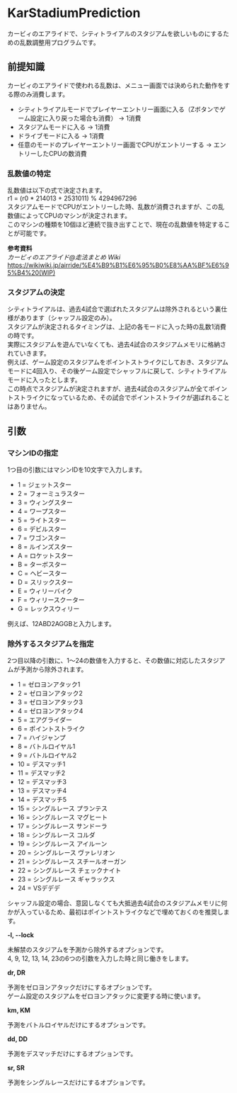 # KarStadiumPrediction
カービィのエアライドで、シティトライアルのスタジアムを欲しいものにするための乱数調整用プログラムです。
## 前提知識
カービィのエアライドで使われる乱数は、メニュー画面では決められた動作をする際のみ消費します。
* シティトライアルモードでプレイヤーエントリー画面に入る（Zボタンでゲーム設定に入り戻った場合も消費） → 1消費
* スタジアムモードに入る → 1消費
* ドライブモードに入る → 1消費
* 任意のモードのプレイヤーエントリー画面でCPUがエントリーする → エントリーしたCPUの数消費
### 乱数値の特定
乱数値は以下の式で決定されます。  
r1 = (r0 * 214013 + 2531011) % 4294967296  
スタジアムモードでCPUがエントリーした時、乱数が消費されますが、この乱数値によってCPUのマシンが決定されます。  
このマシンの種類を10個ほど連続で抜き出すことで、現在の乱数値を特定することが可能です。

**参考資料**  
*カービィのエアライド@走法まとめ Wiki* https://wikiwiki.jp/airride/%E4%B9%B1%E6%95%B0%E8%AA%BF%E6%95%B4%20(WIP)
### スタジアムの決定
シティトライアルは、過去4試合で選ばれたスタジアムは除外されるという裏仕様があります（シャッフル設定のみ）。  
スタジアムが決定されるタイミングは、上記の各モードに入った時の乱数1消費の時です。  
実際にスタジアムを遊んでいなくても、過去4試合のスタジアムメモリに格納されていきます。  
例えば、ゲーム設定のスタジアムをポイントストライクにしておき、スタジアムモードに4回入り、その後ゲーム設定でシャッフルに戻して、シティトライアルモードに入ったとします。  
この時点でスタジアムが決定されますが、過去4試合のスタジアムが全てポイントストライクになっているため、その試合でポイントストライクが選ばれることはありません。
## 引数
### マシンIDの指定
1つ目の引数にはマシンIDを10文字で入力します。
* 1 = ジェットスター
* 2 = フォーミュラスター
* 3 = ウィングスター
* 4 = ワープスター
* 5 = ライトスター
* 6 = デビルスター
* 7 = ワゴンスター
* 8 = ルインズスター
* A = ロケットスター
* B = ターボスター
* C = ヘビースター
* D = スリックスター
* E = ウィリーバイク
* F = ウィリースクーター
* G = レックスウィリー

例えば、12ABD2AGGBと入力します。
### 除外するスタジアムを指定
2つ目以降の引数に、1～24の数値を入力すると、その数値に対応したスタジアムが予測から除外されます。
* 1 = ゼロヨンアタック1
* 2 = ゼロヨンアタック2
* 3 = ゼロヨンアタック3
* 4 = ゼロヨンアタック4
* 5 = エアグライダー
* 6 = ポイントストライク
* 7 = ハイジャンプ
* 8 = バトルロイヤル1
* 9 = バトルロイヤル2
* 10 = デスマッチ1
* 11 = デスマッチ2
* 12 = デスマッチ3
* 13 = デスマッチ4
* 14 = デスマッチ5
* 15 = シングルレース プランテス
* 16 = シングルレース マグヒート
* 17 = シングルレース サンドーラ
* 18 = シングルレース コルダ
* 19 = シングルレース アイルーン
* 20 = シングルレース ヴァレリオン
* 21 = シングルレース スチールオーガン
* 22 = シングルレース チェックナイト
* 23 = シングルレース ギャラックス
* 24 = VSデデデ

シャッフル設定の場合、意図しなくても大抵過去4試合のスタジアムメモリに何かが入っているため、最初はポイントストライクなどで埋めておくのを推奨します。  

**-l, --lock**

未解禁のスタジアムを予測から除外するオプションです。  
4, 9, 12, 13, 14, 23の6つの引数を入力した時と同じ働きをします。

**dr, DR**

予測をゼロヨンアタックだけにするオプションです。  
ゲーム設定のスタジアムをゼロヨンアタックに変更する時に使います。

**km, KM**

予測をバトルロイヤルだけにするオプションです。

**dd, DD**

予測をデスマッチだけにするオプションです。

**sr, SR**

予測をシングルレースだけにするオプションです。
